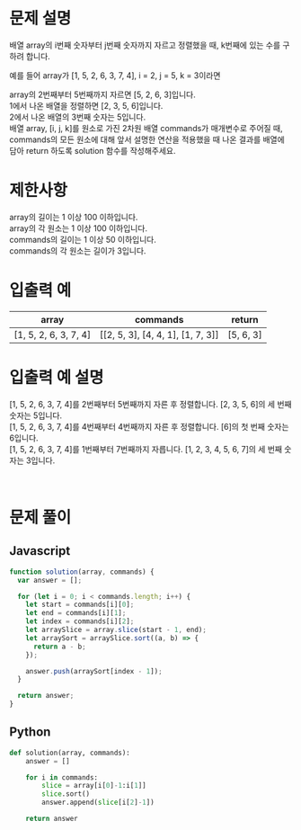 # 문제 설명

배열 array의 i번째 숫자부터 j번째 숫자까지 자르고 정렬했을 때, k번째에 있는 수를 구하려 합니다.

예를 들어 array가 [1, 5, 2, 6, 3, 7, 4], i = 2, j = 5, k = 3이라면

array의 2번째부터 5번째까지 자르면 [5, 2, 6, 3]입니다. <br />
1에서 나온 배열을 정렬하면 [2, 3, 5, 6]입니다. <br />
2에서 나온 배열의 3번째 숫자는 5입니다. <br />
배열 array, [i, j, k]를 원소로 가진 2차원 배열 commands가 매개변수로 주어질 때, commands의 모든 원소에 대해 앞서 설명한 연산을 적용했을 때 나온 결과를 배열에 담아 return 하도록 solution 함수를 작성해주세요.

# 제한사항

array의 길이는 1 이상 100 이하입니다. <br />
array의 각 원소는 1 이상 100 이하입니다. <br />
commands의 길이는 1 이상 50 이하입니다. <br />
commands의 각 원소는 길이가 3입니다. <br />

# 입출력 예

|         array         |             commands              |  return   |
| :-------------------: | :-------------------------------: | :-------: |
| [1, 5, 2, 6, 3, 7, 4] | [[2, 5, 3], [4, 4, 1], [1, 7, 3]] | [5, 6, 3] |

# 입출력 예 설명

[1, 5, 2, 6, 3, 7, 4]를 2번째부터 5번째까지 자른 후 정렬합니다. [2, 3, 5, 6]의 세 번째 숫자는 5입니다. <br />
[1, 5, 2, 6, 3, 7, 4]를 4번째부터 4번째까지 자른 후 정렬합니다. [6]의 첫 번째 숫자는 6입니다. <br />
[1, 5, 2, 6, 3, 7, 4]를 1번째부터 7번째까지 자릅니다. [1, 2, 3, 4, 5, 6, 7]의 세 번째 숫자는 3입니다. <br />

<br />

# 문제 풀이

## Javascript

```js
function solution(array, commands) {
  var answer = [];

  for (let i = 0; i < commands.length; i++) {
    let start = commands[i][0];
    let end = commands[i][1];
    let index = commands[i][2];
    let arraySlice = array.slice(start - 1, end);
    let arraySort = arraySlice.sort((a, b) => {
      return a - b;
    });

    answer.push(arraySort[index - 1]);
  }

  return answer;
}
```

## Python

```py
def solution(array, commands):
    answer = []

    for i in commands:
        slice = array[i[0]-1:i[1]]
        slice.sort()
        answer.append(slice[i[2]-1])

    return answer
```
